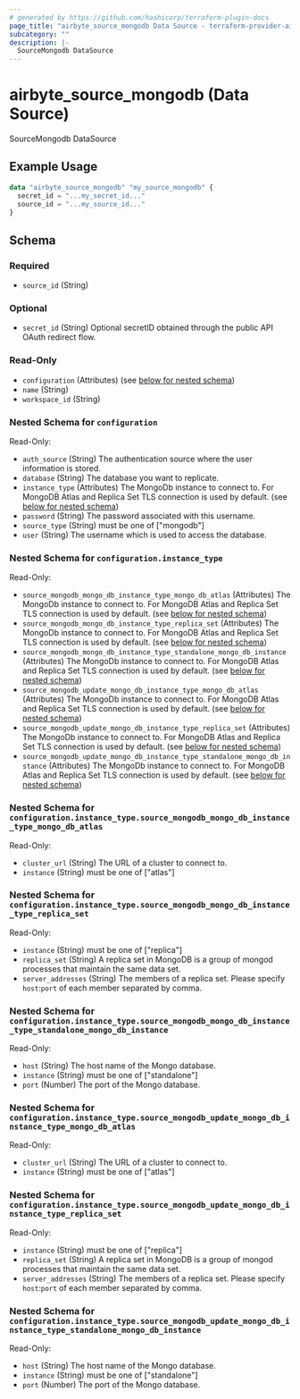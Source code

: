 ```yaml
---
# generated by https://github.com/hashicorp/terraform-plugin-docs
page_title: "airbyte_source_mongodb Data Source - terraform-provider-airbyte"
subcategory: ""
description: |-
  SourceMongodb DataSource
---
```


# airbyte_source_mongodb (Data Source)

SourceMongodb DataSource

## Example Usage

```terraform
data "airbyte_source_mongodb" "my_source_mongodb" {
  secret_id = "...my_secret_id..."
  source_id = "...my_source_id..."
}
```

<!-- schema generated by tfplugindocs -->
## Schema

### Required

- `source_id` (String)

### Optional

- `secret_id` (String) Optional secretID obtained through the public API OAuth redirect flow.

### Read-Only

- `configuration` (Attributes) (see [below for nested schema](#nestedatt--configuration))
- `name` (String)
- `workspace_id` (String)

<a id="nestedatt--configuration"></a>
### Nested Schema for `configuration`

Read-Only:

- `auth_source` (String) The authentication source where the user information is stored.
- `database` (String) The database you want to replicate.
- `instance_type` (Attributes) The MongoDb instance to connect to. For MongoDB Atlas and Replica Set TLS connection is used by default. (see [below for nested schema](#nestedatt--configuration--instance_type))
- `password` (String) The password associated with this username.
- `source_type` (String) must be one of ["mongodb"]
- `user` (String) The username which is used to access the database.

<a id="nestedatt--configuration--instance_type"></a>
### Nested Schema for `configuration.instance_type`

Read-Only:

- `source_mongodb_mongo_db_instance_type_mongo_db_atlas` (Attributes) The MongoDb instance to connect to. For MongoDB Atlas and Replica Set TLS connection is used by default. (see [below for nested schema](#nestedatt--configuration--instance_type--source_mongodb_mongo_db_instance_type_mongo_db_atlas))
- `source_mongodb_mongo_db_instance_type_replica_set` (Attributes) The MongoDb instance to connect to. For MongoDB Atlas and Replica Set TLS connection is used by default. (see [below for nested schema](#nestedatt--configuration--instance_type--source_mongodb_mongo_db_instance_type_replica_set))
- `source_mongodb_mongo_db_instance_type_standalone_mongo_db_instance` (Attributes) The MongoDb instance to connect to. For MongoDB Atlas and Replica Set TLS connection is used by default. (see [below for nested schema](#nestedatt--configuration--instance_type--source_mongodb_mongo_db_instance_type_standalone_mongo_db_instance))
- `source_mongodb_update_mongo_db_instance_type_mongo_db_atlas` (Attributes) The MongoDb instance to connect to. For MongoDB Atlas and Replica Set TLS connection is used by default. (see [below for nested schema](#nestedatt--configuration--instance_type--source_mongodb_update_mongo_db_instance_type_mongo_db_atlas))
- `source_mongodb_update_mongo_db_instance_type_replica_set` (Attributes) The MongoDb instance to connect to. For MongoDB Atlas and Replica Set TLS connection is used by default. (see [below for nested schema](#nestedatt--configuration--instance_type--source_mongodb_update_mongo_db_instance_type_replica_set))
- `source_mongodb_update_mongo_db_instance_type_standalone_mongo_db_instance` (Attributes) The MongoDb instance to connect to. For MongoDB Atlas and Replica Set TLS connection is used by default. (see [below for nested schema](#nestedatt--configuration--instance_type--source_mongodb_update_mongo_db_instance_type_standalone_mongo_db_instance))

<a id="nestedatt--configuration--instance_type--source_mongodb_mongo_db_instance_type_mongo_db_atlas"></a>
### Nested Schema for `configuration.instance_type.source_mongodb_mongo_db_instance_type_mongo_db_atlas`

Read-Only:

- `cluster_url` (String) The URL of a cluster to connect to.
- `instance` (String) must be one of ["atlas"]


<a id="nestedatt--configuration--instance_type--source_mongodb_mongo_db_instance_type_replica_set"></a>
### Nested Schema for `configuration.instance_type.source_mongodb_mongo_db_instance_type_replica_set`

Read-Only:

- `instance` (String) must be one of ["replica"]
- `replica_set` (String) A replica set in MongoDB is a group of mongod processes that maintain the same data set.
- `server_addresses` (String) The members of a replica set. Please specify `host`:`port` of each member separated by comma.


<a id="nestedatt--configuration--instance_type--source_mongodb_mongo_db_instance_type_standalone_mongo_db_instance"></a>
### Nested Schema for `configuration.instance_type.source_mongodb_mongo_db_instance_type_standalone_mongo_db_instance`

Read-Only:

- `host` (String) The host name of the Mongo database.
- `instance` (String) must be one of ["standalone"]
- `port` (Number) The port of the Mongo database.


<a id="nestedatt--configuration--instance_type--source_mongodb_update_mongo_db_instance_type_mongo_db_atlas"></a>
### Nested Schema for `configuration.instance_type.source_mongodb_update_mongo_db_instance_type_mongo_db_atlas`

Read-Only:

- `cluster_url` (String) The URL of a cluster to connect to.
- `instance` (String) must be one of ["atlas"]


<a id="nestedatt--configuration--instance_type--source_mongodb_update_mongo_db_instance_type_replica_set"></a>
### Nested Schema for `configuration.instance_type.source_mongodb_update_mongo_db_instance_type_replica_set`

Read-Only:

- `instance` (String) must be one of ["replica"]
- `replica_set` (String) A replica set in MongoDB is a group of mongod processes that maintain the same data set.
- `server_addresses` (String) The members of a replica set. Please specify `host`:`port` of each member separated by comma.


<a id="nestedatt--configuration--instance_type--source_mongodb_update_mongo_db_instance_type_standalone_mongo_db_instance"></a>
### Nested Schema for `configuration.instance_type.source_mongodb_update_mongo_db_instance_type_standalone_mongo_db_instance`

Read-Only:

- `host` (String) The host name of the Mongo database.
- `instance` (String) must be one of ["standalone"]
- `port` (Number) The port of the Mongo database.


